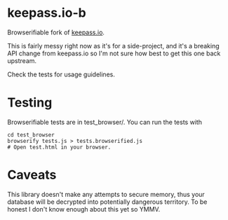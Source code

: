 keepass.io-b
============

Browserifiable fork of [keepass.io](https://github.com/NeoXiD/keepass.io).

This is fairly messy right now as it's for a side-project, and it's a breaking API change from keepass.io so I'm not sure how best to get this one back upstream.

Check the tests for usage guidelines.

Testing
=======

Browserifiable tests are in test_browser/. You can run the tests with

````
cd test_browser
browserify tests.js > tests.browserified.js
# Open test.html in your browser.
````

Caveats
=======

This library doesn't make any attempts to secure memory, thus
your database will be decrypted into potentially dangerous
territory. To be honest I don't know enough about this yet so
YMMV.
